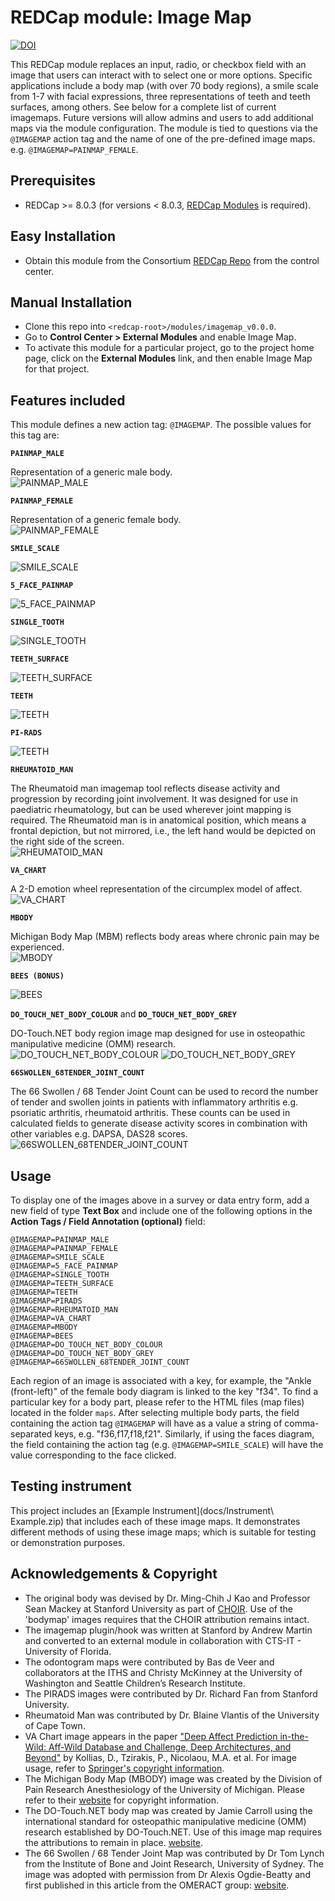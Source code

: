 # REDCap module: Image Map

[![DOI](https://zenodo.org/badge/115049747.svg)](https://zenodo.org/badge/latestdoi/115049747)

This REDCap module replaces an input, radio, or checkbox field with an image that users can interact with to select one or more options. Specific applications include a body map (with over 70 body regions), a smile scale from 1-7 with facial expressions, three representations of teeth and teeth surfaces, among others. See below for a complete list of current imagemaps. Future versions will allow admins and users to add additional maps via the module configuration. The module is tied to questions via the `@IMAGEMAP` action tag and the name of one of the pre-defined image maps.  e.g. `@IMAGEMAP=PAINMAP_FEMALE`.


## Prerequisites
- REDCap >= 8.0.3 (for versions < 8.0.3, [REDCap Modules](https://github.com/vanderbilt/redcap-external-modules) is required).


## Easy Installation
- Obtain this module from the Consortium [REDCap Repo](https://redcap.vanderbilt.edu/consortium/modules/index.php) from the control center.


## Manual Installation
- Clone this repo into `<redcap-root>/modules/imagemap_v0.0.0`.
- Go to **Control Center > External Modules** and enable Image Map.
- To activate this module for a particular project, go to the project home page, click on the **External Modules** link, and then enable Image Map for that project.


## Features included
This module defines a new action tag: `@IMAGEMAP`. The possible values for this tag are:


**`PAINMAP_MALE`**

Representation of a generic male body.  
![PAINMAP_MALE](./img/painmap_male.png)


**`PAINMAP_FEMALE`**

Representation of a generic female body.  
![PAINMAP_FEMALE](./img/painmap_female.png)


**`SMILE_SCALE`**

![SMILE_SCALE](./img/smile_scale.png)


**`5_FACE_PAINMAP`**

![5_FACE_PAINMAP](./img/5_face_painmap.png)


**`SINGLE_TOOTH`**

![SINGLE_TOOTH](./img/single_tooth.png)


**`TEETH_SURFACE`**

![TEETH_SURFACE](./img/teeth_5_surface.png)


**`TEETH`**

![TEETH](./img/teeth_simple.png)


**`PI-RADS`**

![TEETH](./img/pirads.png)


**`RHEUMATOID_MAN`**

The Rheumatoid man imagemap tool reflects disease activity and progression by recording joint involvement. It was designed for use in paediatric rheumatology, but can be used wherever joint mapping is required.  The Rheumatoid man is in anatomical position, which means a frontal depiction, but not mirrored, i.e., the left hand would be depicted on the right side of the screen.  
![RHEUMATOID_MAN](./img/rheumatoid_man.png)


**`VA_CHART`**

A 2-D emotion wheel representation of the circumplex model of affect.  
![VA_CHART](./img/va_chart.png)


**`MBODY`**

Michigan Body Map (MBM) reflects body areas where chronic pain may be experienced.  
![MBODY](./img/mbody.png)


**`BEES (BONUS)`**

![BEES](./img/bees.png)


**`DO_TOUCH_NET_BODY_COLOUR`** and **`DO_TOUCH_NET_BODY_GREY`**

DO-Touch.NET body region image map designed for use in osteopathic manipulative medicine (OMM) research.
![DO_TOUCH_NET_BODY_COLOUR](./img/do_touch_net_body_colour.png)
![DO_TOUCH_NET_BODY_GREY](./img/do_touch_net_body_grey.png)


**`66SWOLLEN_68TENDER_JOINT_COUNT`**

The 66 Swollen / 68 Tender Joint Count can be used to record the number of tender and swollen joints in patients with inflammatory arthritis e.g. psoriatic arthritis, rheumatoid arthritis. These counts can be used in calculated fields to generate disease activity scores in combination with other variables e.g. DAPSA, DAS28 scores.
![66SWOLLEN_68TENDER_JOINT_COUNT](./img/66swollen_68tender_joint_count.jpg)


## Usage
To display one of the images above in a survey or data entry form, add a new field of type **Text Box** and include one of the following options in the **Action Tags / Field Annotation (optional)** field:

```
@IMAGEMAP=PAINMAP_MALE
@IMAGEMAP=PAINMAP_FEMALE
@IMAGEMAP=SMILE_SCALE
@IMAGEMAP=5_FACE_PAINMAP
@IMAGEMAP=SINGLE_TOOTH
@IMAGEMAP=TEETH_SURFACE
@IMAGEMAP=TEETH
@IMAGEMAP=PIRADS
@IMAGEMAP=RHEUMATOID_MAN
@IMAGEMAP=VA_CHART
@IMAGEMAP=MBODY
@IMAGEMAP=BEES
@IMAGEMAP=DO_TOUCH_NET_BODY_COLOUR
@IMAGEMAP=DO_TOUCH_NET_BODY_GREY
@IMAGEMAP=66SWOLLEN_68TENDER_JOINT_COUNT
```

Each region of an image is associated with a key, for example, the "Ankle (front-left)" of the female body diagram is linked to the key "f34". To find a particular key for a body part, please refer to the HTML files (map files) located in the folder `maps`. After selecting multiple body parts, the field containing the action tag `@IMAGEMAP` will have as a value a string of comma-separated keys, e.g. "f36,f17,f18,f21". Similarly, if using the faces diagram, the field containing the action tag (e.g. `@IMAGEMAP=SMILE_SCALE`) will have the value corresponding to the face clicked.


## Testing instrument

This project includes an [Example Instrument](docs/Instrument\ Example.zip) that includes each of these image maps. It demonstrates different methods of using these image maps; which is suitable for testing or demonstration purposes.


## Acknowledgements & Copyright
 * The original body was devised by Dr. Ming-Chih J Kao and Professor Sean Mackey at Stanford University as part of [CHOIR](choir.stanford.edu). Use of the 'bodymap' images requires that the CHOIR attribution remains intact.
 * The imagemap plugin/hook was written at Stanford by Andrew Martin and converted to an external module in collaboration with CTS-IT - University of Florida.
 * The odontogram maps were contributed by Bas de Veer and collaborators at the ITHS and Christy McKinney at the University of Washington and Seattle Children’s Research Institute.
 * The PIRADS images were contributed by Dr. Richard Fan from Stanford University.
 * Rheumatoid Man was contributed by Dr. Blaine Vlantis of the University of Cape Town.
 * VA Chart image appears in the paper ["Deep Affect Prediction in-the-Wild: Aff-Wild Database and Challenge, Deep Architectures, and Beyond"](https://link.springer.com/article/10.1007/s11263-019-01158-4) by Kollias, D., Tzirakis, P., Nicolaou, M.A. et al. For image usage, refer to [Springer's copyright information](https://link.springer.com/article/10.1007/s11263-019-01158-4#copyrightInformation).
 * The Michigan Body Map (MBODY) image was created by the Division of Pain Research Anesthesiology of the University of Michigan. Please refer to their [website](https://medicine.umich.edu/dept/pain-research/clinical-research/michigan-body-map-mbm) for copyright information.
 * The DO-Touch.NET body map was created by Jamie Carroll using the international standard for osteopathic manipulative medicine (OMM) research established by DO-Touch.NET. Use of this image map requires the attributions to remain in place. [website](https://www.do-touch.net).
 * The 66 Swollen / 68 Tender Joint Map was contributed by Dr Tom Lynch from the Institute of Bone and Joint Research, University of Sydney. The image was adopted with permission from Dr Alexis Ogdie-Beatty and first published in this article from the OMERACT group: [website](http://www.jrheum.org/content/early/2019/05/24/jrheum.181089).
